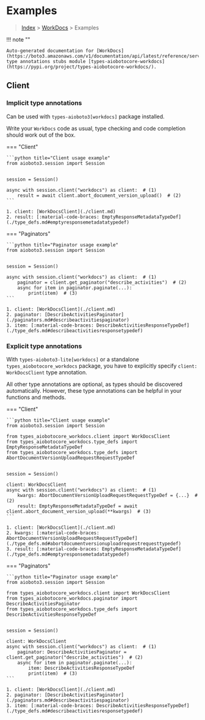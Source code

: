# Examples

> [Index](../README.md) > [WorkDocs](./README.md) > Examples

!!! note ""

    Auto-generated documentation for [WorkDocs](https://boto3.amazonaws.com/v1/documentation/api/latest/reference/services/workdocs.html#WorkDocs)
    type annotations stubs module [types-aiobotocore-workdocs](https://pypi.org/project/types-aiobotocore-workdocs/).

## Client

### Implicit type annotations

Can be used with `types-aioboto3[workdocs]` package installed.

Write your `WorkDocs` code as usual,
type checking and code completion should work out of the box.



=== "Client"

    ```python title="Client usage example"
    from aioboto3.session import Session


    session = Session()

    async with session.client("workdocs") as client:  # (1)
        result = await client.abort_document_version_upload()  # (2)
    ```

    1. client: [WorkDocsClient](./client.md)
    2. result: [:material-code-braces: EmptyResponseMetadataTypeDef](./type_defs.md#emptyresponsemetadatatypedef) 



=== "Paginators"

    ```python title="Paginator usage example"
    from aioboto3.session import Session


    session = Session()

    async with session.client("workdocs") as client:  # (1)
        paginator = client.get_paginator("describe_activities")  # (2)
        async for item in paginator.paginate(...):
            print(item)  # (3)
    ```

    1. client: [WorkDocsClient](./client.md)
    2. paginator: [DescribeActivitiesPaginator](./paginators.md#describeactivitiespaginator)
    3. item: [:material-code-braces: DescribeActivitiesResponseTypeDef](./type_defs.md#describeactivitiesresponsetypedef) 




### Explicit type annotations

With `types-aioboto3-lite[workdocs]`
or a standalone `types_aiobotocore_workdocs` package, you have to explicitly specify
`client: WorkDocsClient` type annotation.

All other type annotations are optional, as types should be discovered automatically.
However, these type annotations can be helpful in your functions and methods.


=== "Client"

    ```python title="Client usage example"
    from aioboto3.session import Session

    from types_aiobotocore_workdocs.client import WorkDocsClient
    from types_aiobotocore_workdocs.type_defs import EmptyResponseMetadataTypeDef
    from types_aiobotocore_workdocs.type_defs import AbortDocumentVersionUploadRequestRequestTypeDef


    session = Session()

    client: WorkDocsClient
    async with session.client("workdocs") as client:  # (1)
        kwargs: AbortDocumentVersionUploadRequestRequestTypeDef = {...}  # (2)
        result: EmptyResponseMetadataTypeDef = await client.abort_document_version_upload(**kwargs)  # (3)
    ```

    1. client: [WorkDocsClient](./client.md)
    2. kwargs: [:material-code-braces: AbortDocumentVersionUploadRequestRequestTypeDef](./type_defs.md#abortdocumentversionuploadrequestrequesttypedef) 
    3. result: [:material-code-braces: EmptyResponseMetadataTypeDef](./type_defs.md#emptyresponsemetadatatypedef) 



=== "Paginators"

    ```python title="Paginator usage example"
    from aioboto3.session import Session

    from types_aiobotocore_workdocs.client import WorkDocsClient
    from types_aiobotocore_workdocs.paginator import DescribeActivitiesPaginator
    from types_aiobotocore_workdocs.type_defs import DescribeActivitiesResponseTypeDef


    session = Session()

    client: WorkDocsClient
    async with session.client("workdocs") as client:  # (1)
        paginator: DescribeActivitiesPaginator = client.get_paginator("describe_activities")  # (2)
        async for item in paginator.paginate(...):
            item: DescribeActivitiesResponseTypeDef
            print(item)  # (3)
    ```

    1. client: [WorkDocsClient](./client.md)
    2. paginator: [DescribeActivitiesPaginator](./paginators.md#describeactivitiespaginator)
    3. item: [:material-code-braces: DescribeActivitiesResponseTypeDef](./type_defs.md#describeactivitiesresponsetypedef) 




